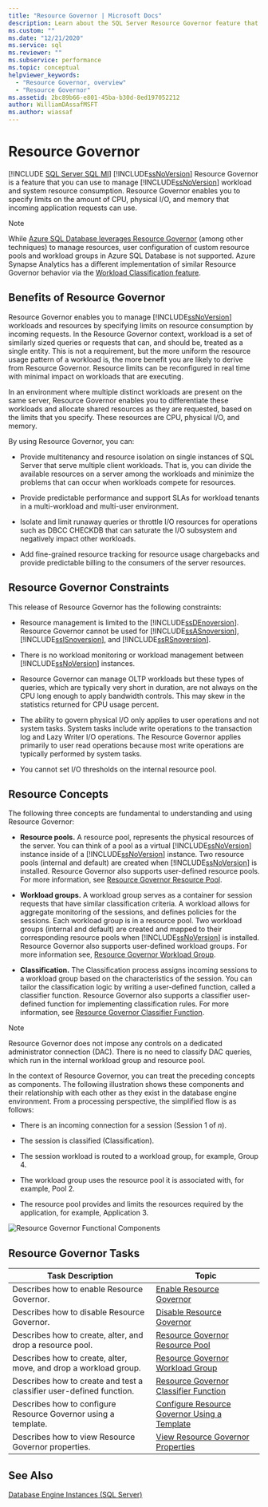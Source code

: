 ```yaml
---
title: "Resource Governor | Microsoft Docs"
description: Learn about the SQL Server Resource Governor feature that limits the amount of CPU, physical I/O, and memory that incoming application requests can use.
ms.custom: ""
ms.date: "12/21/2020"
ms.service: sql
ms.reviewer: ""
ms.subservice: performance
ms.topic: conceptual
helpviewer_keywords: 
  - "Resource Governor, overview"
  - "Resource Governor"
ms.assetid: 2bc89b66-e801-45ba-b30d-8ed197052212
author: WilliamDAssafMSFT
ms.author: wiassaf
---
```

# Resource Governor
[!INCLUDE [SQL Server SQL MI](../../includes/applies-to-version/sql-asdbmi.md)]
  [!INCLUDE[ssNoVersion](../../includes/ssnoversion-md.md)] Resource Governor is a feature that you can use to manage [!INCLUDE[ssNoVersion](../../includes/ssnoversion-md.md)] workload and system resource consumption. Resource Governor enables you to specify limits on the amount of CPU, physical I/O, and memory that incoming application requests can use.  
  
> [!NOTE]
> While [Azure SQL Database leverages Resource Governor](https://azure.microsoft.com/blog/resource-governance-in-azure-sql-database/) (among other techniques) to manage resources, user configuration of custom resource pools and workload groups in Azure SQL Database is not supported. Azure Synapse Analytics has a different implementation of similar Resource Governor behavior via the [Workload Classification feature](/azure/synapse-analytics/sql-data-warehouse/sql-data-warehouse-workload-classification).

## Benefits of Resource Governor  
 Resource Governor enables you to manage [!INCLUDE[ssNoVersion](../../includes/ssnoversion-md.md)] workloads and resources by specifying limits on resource consumption by incoming requests. In the Resource Governor context, workload is a set of similarly sized queries or requests that can, and should be, treated as a single entity. This is not a requirement, but the more uniform the resource usage pattern of a workload is, the more benefit you are likely to derive from Resource Governor. Resource limits can be reconfigured in real time with minimal impact on workloads that are executing.  
  
 In an environment where multiple distinct workloads are present on the same server, Resource Governor enables you to differentiate these workloads and allocate shared resources as they are requested, based on the limits that you specify. These resources are CPU, physical I/O, and memory.  
  
 By using Resource Governor, you can:  
  
-   Provide multitenancy and resource isolation on single instances of SQL Server that serve multiple client workloads. That is, you can divide the available resources on a server among the workloads and minimize the problems that can occur when workloads compete for resources.  
  
-   Provide predictable performance and support SLAs for workload tenants in a multi-workload and multi-user environment.  
  
-   Isolate and limit runaway queries or throttle I/O resources for operations such as DBCC CHECKDB that can saturate the I/O subsystem and negatively impact other workloads.  
  
-   Add fine-grained resource tracking for resource usage chargebacks and provide predictable billing to the consumers of the server resources.  
  
## Resource Governor Constraints  
 This release of Resource Governor has the following constraints:  
  
-   Resource management is limited to the [!INCLUDE[ssDEnoversion](../../includes/ssdenoversion-md.md)]. Resource Governor cannot be used for [!INCLUDE[ssASnoversion](../../includes/ssasnoversion-md.md)], [!INCLUDE[ssISnoversion](../../includes/ssisnoversion-md.md)], and [!INCLUDE[ssRSnoversion](../../includes/ssrsnoversion-md.md)].  
  
-   There is no workload monitoring or workload management between [!INCLUDE[ssNoVersion](../../includes/ssnoversion-md.md)] instances.  
  
-   Resource Governor can manage OLTP workloads but these types of queries, which are typically very short in duration, are not always on the CPU long enough to apply bandwidth controls. This may skew in the statistics returned for CPU usage percent.  
  
-   The ability to govern physical I/O only applies to user operations and not system tasks. System tasks include write operations to the transaction log and Lazy Writer I/O operations. The Resource Governor applies primarily to user read operations because most write operations are typically performed by system tasks.  
  
-   You cannot set I/O thresholds on the internal resource pool.  
  
## Resource Concepts  
 The following three concepts are fundamental to understanding and using Resource Governor:  
  
-   **Resource pools.** A resource pool, represents the physical resources of the server. You can think of a pool as a virtual [!INCLUDE[ssNoVersion](../../includes/ssnoversion-md.md)] instance inside of a [!INCLUDE[ssNoVersion](../../includes/ssnoversion-md.md)] instance. Two resource pools (internal and default) are created when [!INCLUDE[ssNoVersion](../../includes/ssnoversion-md.md)] is installed. Resource Governor also supports user-defined resource pools. For more information, see [Resource Governor Resource Pool](../../relational-databases/resource-governor/resource-governor-resource-pool.md).  
  
-   **Workload groups.** A workload group serves as a container for session requests that have similar classification criteria. A workload allows for aggregate monitoring of the sessions, and defines policies for the sessions. Each workload group is in a resource pool. Two workload groups (internal and default) are created and mapped to their corresponding resource pools when [!INCLUDE[ssNoVersion](../../includes/ssnoversion-md.md)] is installed. Resource Governor also supports user-defined workload groups. For more information see, [Resource Governor Workload Group](../../relational-databases/resource-governor/resource-governor-workload-group.md).  
  
-   **Classification.** The Classification process assigns incoming sessions to a workload group based on the characteristics of the session. You can tailor the classification logic by writing a user-defined function, called a classifier function. Resource Governor also supports a classifier user-defined function for implementing classification rules. For more information, see [Resource Governor Classifier Function](../../relational-databases/resource-governor/resource-governor-classifier-function.md).  
  
> [!NOTE]
> Resource Governor does not impose any controls on a dedicated administrator connection (DAC). There is no need to classify DAC queries, which run in the internal workload group and resource pool.  
  
 In the context of Resource Governor, you can treat the preceding concepts as components. The following illustration shows these components and their relationship with each other as they exist in the database engine environment. From a processing perspective, the simplified flow is as follows:  
  
-   There is an incoming connection for a session (Session 1 of *n*).  
  
-   The session is classified (Classification).  
  
-   The session workload is routed to a workload group, for example, Group 4.  
  
-   The workload group uses the resource pool it is associated with, for example, Pool 2.  
  
-   The resource pool provides and limits the resources required by the application, for example, Application 3.  
  
 ![Resource Governor Functional Components](../../relational-databases/resource-governor/media/rg-basic-funct-components.gif "Resource Governor Functional Components")  
  
## Resource Governor Tasks  
  
|Task Description|Topic|  
|----------------------|-----------|  
|Describes how to enable Resource Governor.|[Enable Resource Governor](../../relational-databases/resource-governor/enable-resource-governor.md)|  
|Describes how to disable Resource Governor.|[Disable Resource Governor](../../relational-databases/resource-governor/disable-resource-governor.md)|  
|Describes how to create, alter, and drop a resource pool.|[Resource Governor Resource Pool](../../relational-databases/resource-governor/resource-governor-resource-pool.md)|  
|Describes how to create, alter, move, and drop a workload group.|[Resource Governor Workload Group](../../relational-databases/resource-governor/resource-governor-workload-group.md)|  
|Describes how to create and test a classifier user-defined function.|[Resource Governor Classifier Function](../../relational-databases/resource-governor/resource-governor-classifier-function.md)|  
|Describes how to configure Resource Governor using a template.|[Configure Resource Governor Using a Template](../../relational-databases/resource-governor/configure-resource-governor-using-a-template.md)|  
|Describes how to view Resource Governor properties.|[View Resource Governor Properties](../../relational-databases/resource-governor/view-resource-governor-properties.md)|  
  
## See Also  
 [Database Engine Instances &#40;SQL Server&#41;](../../database-engine/configure-windows/database-engine-instances-sql-server.md)  
  
